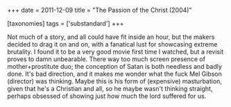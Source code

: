 +++
date = 2011-12-09
title = "The Passion of the Christ (2004)"

[taxonomies]
tags = ['substandard']
+++

Not much of a story, and all could have fit inside an hour, but the
makers decided to drag it on and on, with a fanatical lust for
showcasing extreme brutality. I found it to be a very good movie first
time I watched, but a revisit proves to damn unbearable. There way too
much screen presence of mother+prostitute duo; the conception of Satan
is both needless and badly done. It\'s bad direction, and it makes me
wonder what the fuck Mel Gibson (director) was thinking. Maybe this is
his form of (expensive) masturbation, given that he\'s a Christian and
all, so he maybe wasn\'t thinking straight, perhaps obsessed of showing
just how much the lord suffered for us.
